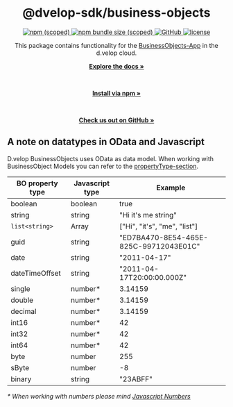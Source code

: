 <div align="center">
  <h1>@dvelop-sdk/business-objects</h1>
  <a href="https://www.npmjs.com/package/@dvelop-sdk/business-objects">
    <img alt="npm (scoped)" src="https://img.shields.io/npm/v/@dvelop-sdk/business-objects?style=for-the-badge">
  </a>
  <a href="https://www.npmjs.com/package/@dvelop-sdk/business-objects">
    <img alt="npm bundle size (scoped)" src="https://img.shields.io/bundlephobia/min/@dvelop-sdk/business-objects?style=for-the-badge">
  </a>
  <a href="https://github.com/d-velop/dvelop-sdk-node">
    <img alt="GitHub" src="https://img.shields.io/badge/GitHub-dvelop--sdk--node-%23ff0844?logo=github&style=for-the-badge">
  </a>
  <a href="https://github.com/d-velop/dvelop-sdk-node/blob/master/LICENSE">
    <img alt="license" src="https://img.shields.io/github/license/d-velop/dvelop-sdk-node?style=for-the-badge">
  </a

  </br>

  <p>This package contains functionality for the <a href="https://dv-businessobjects-assets.s3.eu-central-1.amazonaws.com/documentation/latest/business_objects_api.html">BusinessObjects-App</a> in the d.velop cloud.</p>

  <a href="https://d-velop.github.io/dvelop-sdk-node/modules/business-objects.html"><strong>Explore the docs »</strong></a>

  </br>

  <a href="https://www.npmjs.com/package/@dvelop-sdk/business-objects"><strong>Install via npm »</strong></a>

  </br>

  <a href="https://github.com/d-velop/dvelop-sdk-node"><strong>Check us out on GitHub »</strong></a>

</div>

## A note on datatypes in OData and Javascript
D.velop BusinessObjects uses OData as data model. When working with BusinessObject Models you can refer to the [propertyType-section](https://dv-businessobjects-assets.s3.eu-central-1.amazonaws.com/documentation/latest/business_objects_api.html#propertytype).

BO property type | Javascript type | Example
--- | --- | ---
boolean | boolean | true
string | string | "Hi it's me string"
`list<string>` | Array | ["Hi", "it's", "me", "list"]
guid | string | "ED7BA470-8E54-465E-825C-99712043E01C"
date | string |  "2011-04-17"
dateTimeOffset | string | "2011-04-17T20:00:00.000Z"
single | number* | 3.14159
double | number* | 3.14159
decimal | number* | 3.14159
int16 | number* | 42
int32 | number* | 42
int64 | number* | 42
byte | number | 255
sByte | number | -8
binary | string | "23ABFF"

_* When working with numbers please mind [Javascript Numbers](https://developer.mozilla.org/en-US/docs/Web/JavaScript/Reference/Global_Objects/Number)_